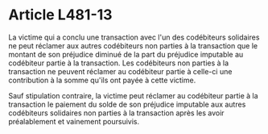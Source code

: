 # Article L481-13

La victime qui a conclu une transaction avec l'un des codébiteurs solidaires ne peut réclamer aux autres codébiteurs non parties à la transaction que le montant de son préjudice diminué de la part du préjudice imputable au codébiteur partie à la transaction. Les codébiteurs non parties à la transaction ne peuvent réclamer au codébiteur partie à celle-ci une contribution à la somme qu'ils ont payée à cette victime.

Sauf stipulation contraire, la victime peut réclamer au codébiteur partie à la transaction le paiement du solde de son préjudice imputable aux autres codébiteurs solidaires non parties à la transaction après les avoir préalablement et vainement poursuivis.

